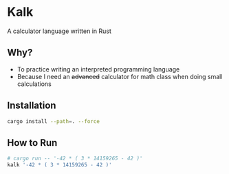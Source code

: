 # Kalk
A calculator language written in Rust

## Why?
- To practice writing an interpreted programming language
- Because I need an ~~advanced~~ calculator for math class when doing small calculations

## Installation
```bash
cargo install --path=. --force
```

## How to Run
```bash
# cargo run -- '-42 * ( 3 * 14159265 - 42 )'
kalk '-42 * ( 3 * 14159265 - 42 )'
```

